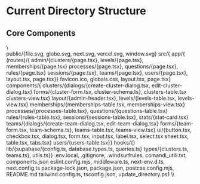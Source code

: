 ﻿# Current Directory Structure

## Core Components

\\\
public/{file.svg, globe.svg, next.svg, vercel.svg, window.svg}
src/{
app/{
(routes)/{
admin/{clusters/{page.tsx}, levels/{page.tsx}, memberships/{page.tsx}
processes/{page.tsx}, questions/{page.tsx}, rules/{page.tsx}
sessions/{page.tsx}, teams/{page.tsx}, users/{page.tsx}, layout.tsx, page.tsx}}
favicon.ico, globals.css, layout.tsx, page.tsx}
components/{
clusters/{dialogs/{create-cluster-dialog.tsx, edit-cluster-dialog.tsx}
forms/{cluster-form.tsx, cluster-schema.ts}, clusters-table.tsx
clusters-view.tsx}
layout/{admin-header.tsx}, levels/{levels-table.tsx, levels-view.tsx}
memberships/{memberships-table.tsx, memberships-view.tsx}
processes/{processes-table.tsx}, questions/{questions-table.tsx}
rules/{rules-table.tsx}, sessions/{sessions-table.tsx}, stats/{stat-card.tsx}
teams/{dialogs/{create-team-dialog.tsx, edit-team-dialog.tsx}
forms/{team-form.tsx, team-schema.ts}, teams-table.tsx, teams-view.tsx}
ui/{button.tsx, checkbox.tsx, dialog.tsx, form.tsx, input.tsx, label.tsx, select.tsx
sheet.tsx, table.tsx, tabs.tsx}
users/{users-table.tsx}}
hooks/{}
lib/{supabase/{config.ts, database.types.ts, queries.ts}
types/{clusters.ts, teams.ts}, utils.ts}}
.env.local, .gitignore, .windsurfrules, comandi_utili.txt, components.json
eslint.config.mjs, middleware.ts, next-env.d.ts, next.config.ts
package-lock.json, package.json, postcss.config.mjs, README.md
tailwind.config.ts, tsconfig.json, update_directory.ps1
\\\
